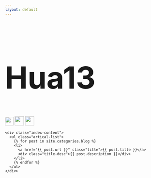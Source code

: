 ```yaml
---
layout: default
---
```


<body>
  <div class="index-wrapper">
    <div class="aside">
      <div class="info-card">
        <h1 style="font-size:100px;">Hua13</h1> 
        <a href="http://blog.csdn.net/qq_17280755/" target="_blank"><img src="http://blog.csdn.net/favicon.ico" alt="" width="28"/></a>
        <a href="https://www.douban.com/people/peihua13/" target="_blank"><img src="http://www.douban.com/favicon.ico" alt="" width="30"/></a>
        <a href="https://www.zhihu.com/people/peihua13/" target="_blank"><img src="https://www.zhihu.com/favicon.ico" alt="" width="30"/></a>
		<script type="text/javascript">
			var d = new Date();
			var time = d.getHours();
			if (time<10)
			{
				document.write("<p>早上好</p>");
			}
			else if (time>=10 && time<16)
			{
				document.write("<p>今天好</p>");
			}
			else
			{
				document.write("<p>晚上好!</p>");
			}
		</script>
	  </div>
      <div id="particles-js"></div>
    </div>

    <div class="index-content">
      <ul class="artical-list">
        {% for post in site.categories.blog %}
        <li>
          <a href="{{ post.url }}" class="title">{{ post.title }}</a>
          <div class="title-desc">{{ post.description }}</div>
        </li>
        {% endfor %}
      </ul>
    </div>
  </div>
</body>
